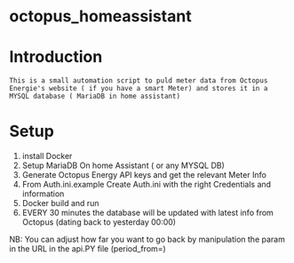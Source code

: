 # octopus_homeassistant

# Introduction
    This is a small automation script to puld meter data from Octopus Energie's website ( if you have a smart Meter) and stores it in a MYSQL database ( MariaDB in home assistant)
# Setup
1. install Docker
2. Setup MariaDB On home Assistant ( or any MYSQL DB)
3. Generate Octopus Energy API keys and get the relevant Meter Info
4. From Auth.ini.example Create Auth.ini with the right Credentials and information
5. Docker build and run 
6. EVERY 30 minutes the database will be updated with latest info from Octopus (dating back to yesterday 00:00) 

NB: You can adjust how far you want to go back by manipulation the param in the URL in the api.PY file (period_from=)


